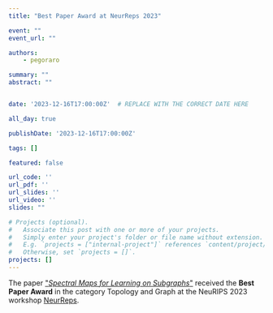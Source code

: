 ```yaml
---
title: "Best Paper Award at NeurReps 2023"

event: ""
event_url: ""

authors:
    - pegoraro

summary: ""
abstract: ""


date: '2023-12-16T17:00:00Z'  # REPLACE WITH THE CORRECT DATE HERE 

all_day: true

publishDate: '2023-12-16T17:00:00Z'

tags: []

featured: false

url_code: ''
url_pdf: ''
url_slides: ''
url_video: ''
slides: ""

# Projects (optional).
#   Associate this post with one or more of your projects.
#   Simply enter your project's folder or file name without extension.
#   E.g. `projects = ["internal-project"]` references `content/project/deep-learning/index.md`.
#   Otherwise, set `projects = []`.
projects: []
---
```


The paper ["*Spectral Maps for Learning on Subgraphs*"](https://gladia.di.uniroma1.it/publication/pegoraro-2023-spectral/) received the **Best Paper Award** in the category Topology and Graph at the NeuRIPS 2023 workshop [NeurReps](https://www.neurreps.org/about).
